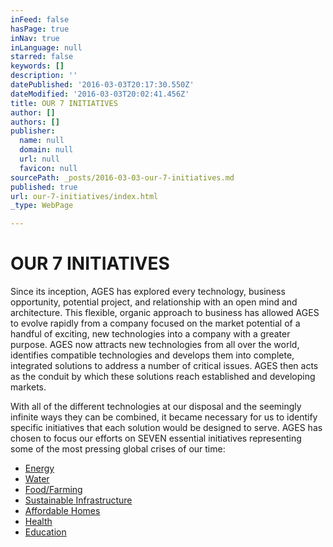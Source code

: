 ```yaml
---
inFeed: false
hasPage: true
inNav: true
inLanguage: null
starred: false
keywords: []
description: ''
datePublished: '2016-03-03T20:17:30.550Z'
dateModified: '2016-03-03T20:02:41.456Z'
title: OUR 7 INITIATIVES
author: []
authors: []
publisher:
  name: null
  domain: null
  url: null
  favicon: null
sourcePath: _posts/2016-03-03-our-7-initiatives.md
published: true
url: our-7-initiatives/index.html
_type: WebPage

---
```

# OUR 7 INITIATIVES

Since its inception, AGES has explored every technology, business opportunity, potential project, and relationship with an open mind and architecture. This flexible, organic approach to business has allowed AGES to evolve rapidly from a company focused on the market potential of a handful of exciting, new technologies into a company with a greater purpose. AGES now attracts new technologies from all over the world, identifies compatible technologies and develops them into complete, integrated solutions to address a number of critical issues. AGES then acts as the conduit by which these solutions reach established and developing markets.

With all of the different technologies at our disposal and the seemingly infinite ways they can be combined, it became necessary for us to identify specific initiatives that each solution would be designed to serve. AGES has chosen to focus our efforts on SEVEN essential initiatives representing some of the most pressing global crises of our time:

* [Energy][0]
* [Water][1]
* [Food/Farming][2]
* [Sustainable Infrastructure][3]
* [Affordable Homes][4]
* [Health][5]
* [Education][6]

[0]: https://jennifer-gonzalez-cvfr.squarespace.com/energy
[1]: https://jennifer-gonzalez-cvfr.squarespace.com/water
[2]: https://jennifer-gonzalez-cvfr.squarespace.com/foodfarming
[3]: https://jennifer-gonzalez-cvfr.squarespace.com/sustainable-infrastructure
[4]: https://jennifer-gonzalez-cvfr.squarespace.com/affordable-homes
[5]: https://jennifer-gonzalez-cvfr.squarespace.com/health
[6]: https://jennifer-gonzalez-cvfr.squarespace.com/education